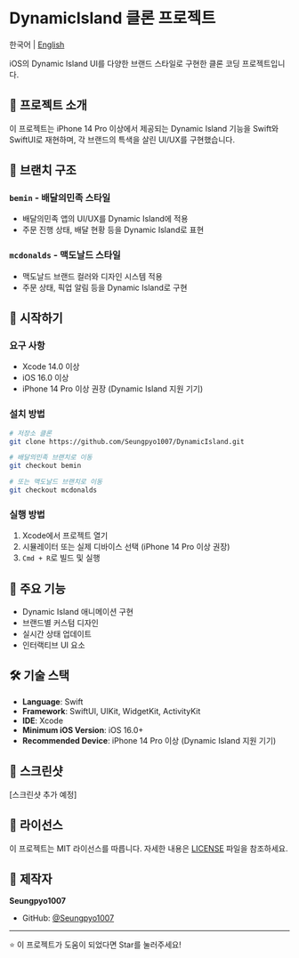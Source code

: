 # DynamicIsland 클론 프로젝트

한국어 | [English](README.md)

iOS의 Dynamic Island UI를 다양한 브랜드 스타일로 구현한 클론 코딩 프로젝트입니다.

## 📱 프로젝트 소개

이 프로젝트는 iPhone 14 Pro 이상에서 제공되는 Dynamic Island 기능을 Swift와 SwiftUI로 재현하며, 각 브랜드의 특색을 살린 UI/UX를 구현했습니다.

## 🌿 브랜치 구조

### `bemin` - 배달의민족 스타일
- 배달의민족 앱의 UI/UX를 Dynamic Island에 적용
- 주문 진행 상태, 배달 현황 등을 Dynamic Island로 표현

### `mcdonalds` - 맥도날드 스타일
- 맥도날드 브랜드 컬러와 디자인 시스템 적용
- 주문 상태, 픽업 알림 등을 Dynamic Island로 구현

## 🚀 시작하기

### 요구 사항
- Xcode 14.0 이상
- iOS 16.0 이상
- iPhone 14 Pro 이상 권장 (Dynamic Island 지원 기기)

### 설치 방법

```bash
# 저장소 클론
git clone https://github.com/Seungpyo1007/DynamicIsland.git

# 배달의민족 브랜치로 이동
git checkout bemin

# 또는 맥도날드 브랜치로 이동
git checkout mcdonalds
```

### 실행 방법

1. Xcode에서 프로젝트 열기
2. 시뮬레이터 또는 실제 디바이스 선택 (iPhone 14 Pro 이상 권장)
3. `Cmd + R`로 빌드 및 실행

## 🎨 주요 기능

- Dynamic Island 애니메이션 구현
- 브랜드별 커스텀 디자인
- 실시간 상태 업데이트
- 인터랙티브 UI 요소

## 🛠️ 기술 스택

- **Language**: Swift
- **Framework**: SwiftUI, UIKit, WidgetKit, ActivityKit
- **IDE**: Xcode
- **Minimum iOS Version**: iOS 16.0+
- **Recommended Device**: iPhone 14 Pro 이상 (Dynamic Island 지원 기기)

## 📸 스크린샷

[스크린샷 추가 예정]

## 📝 라이선스

이 프로젝트는 MIT 라이선스를 따릅니다. 자세한 내용은 [LICENSE](LICENSE) 파일을 참조하세요.

## 👤 제작자

**Seungpyo1007**
- GitHub: [@Seungpyo1007](https://github.com/Seungpyo1007)

---

⭐ 이 프로젝트가 도움이 되었다면 Star를 눌러주세요!
